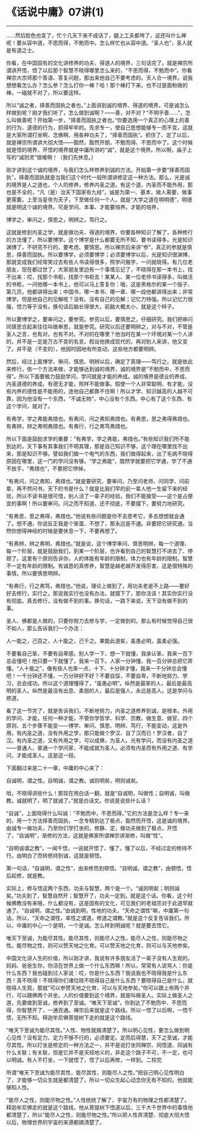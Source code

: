 # 《话说中庸》07讲(1)

------

……然后脸色也变了，忙个几天下来不成话了，腿上工夫都垮了，这还叫什么禅呢！要从容中道，不思而得，不勉而中。怎么样忙也从容中道。“圣人也”，圣人就是有道之士。

你看，在中国固有的文化讲修养的功夫、得道人的境界，三句话完了。就是禅宗所谓讲开悟，悟了以后那个智慧不晓得哪里怎么来的，“不思而得，不勉而中”。你看禅宗大宗师那个答语、答复问题，那出来他自己不要考虑的。天人合一境界。说我想想看怎么办？怎么参？怎么打你一棒？哈！那个棒打下来，也不过是面粉做的棒，一碰就不对了。所以要这样。

所以“诚之者，择善而固执之者也。”上面讲到诚的境界、得道的境界。可是诚怎么样做到呢？刚才我们听了，怎么做到诚啊？——善，对不对？“不明乎善……”，怎么叫做善呢？开始第一步，“择善而固执之者也。”你要选用一个真正的心理上的善的行为、道德的行为，抓得牢牢的。先求专一，使自己思想能够专一而不变。这就是大家所谓打坐啊、念佛啊、用各种功夫了，“择善而固执”。抓住了、定了以后，就是禅宗所谓讲大彻大悟——豁然，豁然开朗，不勉而得、不思而中了。这个时候就是悟的境界，开悟的境界就是中庸所讲的“诚”，就是这个境界。所以啊，庙子上写的“诚则灵”很难啊！（我们先休息。）

刚才讲到这个诚的境界，与我们怎么样修养到诚的方法。开始第一步要“择善而固执”，择善而固执就是当我们这个时代一般所谓讲修定这一种方法。那么，光是诚的境界是人之道也，个人的修养，修养内圣之道。有这个道，内圣而不能外用，那也是不全的，“凡（是）治天下国家有九经”，诚是为第一、基本，做人需要，做事更需要。上至当皇帝为天子，下至做任何一个人，就是“大学之道在明明德”，明德就是明这个诚的境界。可是学问、本事、才能要培养。才能的培养，

博学之，审问之，慎思之，明辨之，笃行之。

这就是修到内圣之学，就是做功夫、得道的境界，你要各种知识了解了，各种修行的方法懂了，所以要博学。这个博学是什么都要无所不知，要书读得多。光是知识渊博了，不研究不行的，要考虑、要慎思。所以禅宗后来讲“参”，真正的参就是慎思，择善而固执。所以要博学，必须要博学；必须要博学以后，光是知识很渊博，那就变成我们经常笑过去有些人书读得很多，照学问搬字，一问就晓得。有几位老朋友，现在都过世了，大家朋友里边有一个事情忘记了，不晓得在那一本书上，找不出来：哎，找那个书柜，找那个书柜去！某某人、某一位老师书读得多，叫做活的书柜，一问他哪一本书上，他可以马上答复你：哦，这是黑格尔的某一个版子、第几页，他都讲得出来；中国书，哪一本书、哪一章、哪一段他都讲得出来；非常博学。但是他自己的见解呢？没有。没有自己的见解；记忆力特强。所以记忆力很强，悟力等于没有。换句话后脑长得很大，前脑大概太小，就是这个样子。

所以要博学之，要审问之，要参究。参究以后，要慎思之，仔细研究。我们把审问同慎思合起来往往叫做审思，就是参究。研究以后还要明辨之，对与不对，不管是圣人之言，也有对，也有不对。不对的在哪里？他当时在某一个环境对某一个人讲的，并不是一定是万古不变的名言。假设他换成现代的，再对别人来讲，他又变了。并不是（不变的），他因时因地有所变动，这些地方都要明辨。

然后，经过上面博学、审问、慎思、明辨以后，确定了真理——笃行之。就是依此来修行，依一个方法来做，才能够达到诚的境界，诚的境界是“不勉而中，不思而得”。所以下面要极力鼓励学问，学问就是才能的养成。诚的境界是德业的养成、内圣道德的养成。有德无才能，照样不能做事。假使一个人非常聪明、有才能，没有内养的德性是不能用的，连他自己都靠不住啊！所以才学、知识越高的人越不可靠，因为他没有一个东西，“不诚无物”，中心没有个东西。中心有了这个东西、有这个学问，就对了。

有弗学，学之弗能弗措也。有弗问，问之弗知弗措也。有弗思，思之弗得弗措也。有弗辨，辨之弗明弗措也。有弗行，行之弗笃弗措也。

所以下面是鼓励求学的重要：“有弗学，学之弗能，弗措也。”有些知识我们所不能到达的，天下事有其事我们不明其理，那是自己知识不够，这个理在哪里找不出来，那是知识不够。譬如我们做一个电气的东西，我们做得起来，出了毛病不晓得原因在哪里，这一门的学问没有够。“学之弗能”，既然学就要把它学通，学了不通不放手，“弗措也”，不要把它停掉。

“有弗问，问之弗知，弗措也。”就是要研究，要审问，乃至问老师、问同学、问前辈，再不然问书。天下的书是什么？就是比我们早的前一辈人他一生留下来的经验，所以不读书是很可惜，别人活了一辈子的经验，我们不能接受——这个是占便宜的事啊！所以要审问。问之而不知道、还不彻底，不要摆下，要努力地研究。

“有弗思，思之弗得，弗措也。”他说有些问题是你不去思考它，多去想想就会通了。想不通，你说反正我是个笨蛋、不想了，那永远是不通。非要把它研究通。当然你想得神经的时候是要休息一下，不要再想了。

“有弗辨，辨之弗明，弗措也。”就是说，这个博学审问、慎思明辨，每一个道理、每一个阶层，就是鼓励我们，到某一个阶层，也许看到自己的智慧打不进去了、停顿了。这里有个原则告诉你，人的体能有年龄的限制，体力也有年龄的限制，智慧不一定有年龄的限制。有诚恳的真修养，智慧是越老越开发得厉害，这是很特殊的事情。所以要慎思明辨。

“有弗行，行之弗笃，弗措也。”他说，理论上做到了，用功夫老是不上路——要好好去修行，实行之。那说我实行也没有办法，就摆下了，那你活该！其实你实行没有彻底。真去修行，没有做不到的事。换句话，一路下来说，天下没有做不到的事。

圣人、佛都是人做的，只要你努力去修与学，一定做到的。那么有时候觉得自己很不如人，那么告诉我们一个办法：

人一能之，己百之，人十能之，己千之。果能此道矣，虽愚必明，虽柔必强。

不要看自己笨，不要有自卑感。别人学一下、想一下就懂，我承认笨，我来一百下总会懂吧！他只要一下就懂了，我来一百下。人家一分钟懂，我一百分钟总把它弄懂。“人十能之”，像有些人也笨一点，十下、十分钟才懂，我来一千分钟总会懂吧！一千分钟还不懂，一万分钟好不好？不要自馁，不要自卑，不断地努力、学习，总会成功。所以这个道理懂得了，“虽愚必明”。纵然是最笨的人，最后是最高明的圣人。纵然是最没有出息、柔弱的人，最后是强人，永远是高人。这是学问与修道。

看了这一节完了，就是告诉我们，不断地努力，内圣之道修养到诚，是根本。外用的学问、才能，任何一种才能，不管你学哲学、科学、宗教、做生意、做官，四个原则、五个步骤不能变——博学、审问、慎思、明辨、笃行，不能变动，这是外用。有内圣之道，没有外用之学，那只能做个罗汉、自了汉而已！罗汉者，自了汉。有内圣之道，又有外用之学，可以成佛，为圣人。光有学问，而没有内圣之道——普通人，普通一个学问家，不能成就为圣人。必须有内圣而有外用之道、有学问，才能成圣人。这是这一段。

下面翻过来是二十一章，中庸的中心来了：

自诚明，谓之性。自明诚，谓之教。诚则明矣，明则诚矣。

哈，不晓得讲些什么！那现在用白话一翻，就是“自诚明，叫做性；自明诚，叫做教。诚就明了，明了就诚了。”就是白话文。你说是说些什么话？

“自诚”，上面晓得什么叫诚：“不勉而中，不思而得。”它的方法是怎么样？专一来的，用一个方法择善而固执，一念专精到达了极点，豁然而开悟，这是诚的境界。由诚专一做功夫，乃至你们学打坐的，修静、定，做功夫做到了极点，开悟了，“自诚明”，渐修的方法，这就是佛家所谓禅宗讲渐修，叫做“性”。

“自明诚谓之教”，一闻千悟，一说就开悟了、懂了。懂了以后，不经过定的修持不行。由明白了而转修持到诚，这就是顿悟。

第一句话，“自诚明，谓之性”，由渐修而到顿悟。“自明诚，谓之教”，由顿悟，悟后起修，就是教。

实际上，修与悟这两个东西，功夫与智慧，两个是一个。“诚则明矣；明则诚矣。”功夫到了，智慧自然开；智慧开了，功夫一定到。就是这个话。你看，这个时候佛教没有来哦，什么都没有，这是固有的文化，可见我们的老祖宗对于此道早就通了。“自诚明，谓之性。”由诚到明，性地的功夫。“天命之谓性”嘛，中庸第一句话。所以，“天命之谓性，率性之谓道，修道之谓教。”就是这个反复告诉我们。所以，中庸的中心一个是明，一个是诚。怎么样到明诚呢？就是要去悟它。

唯天下至诚，为能尽其性。能尽其性，则能尽人之性。能尽人之性，则能尽物之性。能尽物之性，则可以赞天地之化育。可以赞天地之化育，则可以与天地参矣。

中国文化讲人生的价值，所以刚才讲，我说有许多朋友活了一辈子没有人生观的。妈妈、爸爸生你，你活在世界上做一个什么东西嘛！所以，常常有人说骂人：你是什么东西？我也碰到过人家说：哎，你是什么东西？我说我也不晓得我是什么东西！真不晓得！不晓得你们诸位晓不晓得自己是什么东西？要晓得自己是什么，就晓得人生观，那就“可以参赞天地之化育，可以与天地参矣。”你可以跟上帝两个并行，可以跟佛两个并坐。人的价值要到这个境界，就是叫做圣人。实际上做圣人之道，先要做到至诚，修养到了至诚。“唯天下至诚”，你到达了不勉而中、不思而得，你智慧开了，一通百通。禅宗后来就是这个路线。所以一悟了以后啊，一悟千悟，无所不知。释迦牟尼佛菩提树下走的就是这个路线。

“唯天下至诚为能尽其性。”人性、物性就搞清楚了。所以明心见性，要怎么做到明心见性？没有定力、定力不够不行的，必须要定。定而后得慧，天下之至诚，才能尽其性。所以打坐是修定的一种方法之一，并不是说打坐同禅宗、同悟道、同诚有什么关联；有关联，但是它并不是天经地义的，非走这个路子不可，不一定，也可以明诚。有人不打坐，一下就悟了，悟了以后再修，一样到。二校完

所谓“唯天下至诚为能尽其性，能尽其性，则能尽人之性。”把自己明心见性明白了，才能够一切众生就是都清楚了。所以一切众生起心动念你无有不知的。他就能够知人性。

“能尽人之性，则能尽物之性。”人性统统了解了，宇宙万有的物理之性都清楚了。释迦牟尼佛走的就是这个路线，他从菩提树下悟道以后，三千大千世界中的事情他都清楚了，所以“能尽人之性，则能尽物之性。”所以把人性弄清楚、彻底大彻大悟以后，物理世界的宇宙的来源都搞清楚了。
